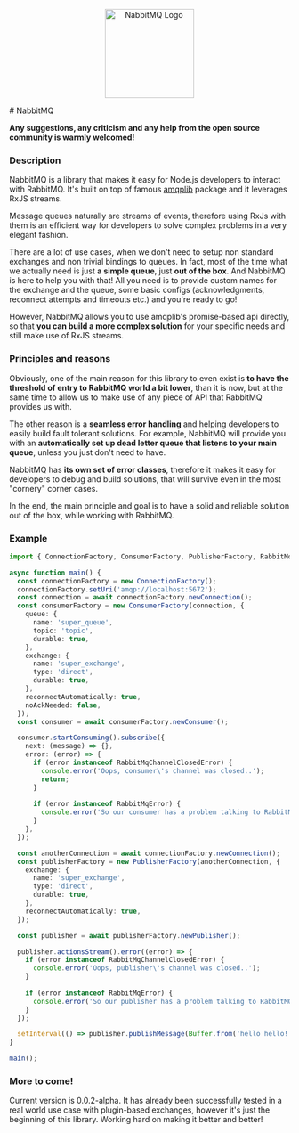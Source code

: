 <p align="center">
  <img src="https://i.imgur.com/zoFHpgH.png" height="160" alt="NabbitMQ Logo"/></a> 
</p>
# NabbitMQ

**Any suggestions, any criticism and any help from the open source community is warmly welcomed!**

### Description

NabbitMQ is a library that makes it easy for Node.js developers to interact with RabbitMQ. It's built on top of famous [amqplib](https://www.npmjs.com/package/amqplib) package and it leverages RxJS streams.

Message queues naturally are streams of events, therefore using RxJs with them is an efficient way for developers to solve complex problems in a very elegant fashion.  

There are a lot of use cases, when we don't need to setup non standard exchanges and non trivial bindings to queues. In fact, most of the time what we actually need is just **a simple queue**, just **out of the box**. And NabbitMQ is here to help you with that! All you need is to provide custom names for the exchange and the queue, some basic configs (acknowledgments, reconnect attempts and timeouts etc.) and you're ready to go! 

However, NabbitMQ allows you to use amqplib's promise-based api directly, so that **you can build a more complex solution** for your specific needs and still make use of RxJS streams.

### Principles and reasons

Obviously, one of the main reason for this library to even exist is **to have the threshold of entry to RabbitMQ world a bit lower**, than it is now, but at the same time to allow us to make use of any piece of API that RabbitMQ provides us with.

The other reason is a **seamless error handling** and helping developers to easily build fault tolerant solutions. For example, NabbitMQ will provide you with an **automatically set up dead letter queue that listens to your main queue**, unless you just don't need to have.

NabbitMQ has **its own set of error classes**, therefore it makes it easy for developers to debug and build solutions, that will survive even in the most "cornery" corner cases.

In the end, the main principle and goal is to have a solid and reliable solution out of the box, while working with RabbitMQ.

### Example

```typescript
import { ConnectionFactory, ConsumerFactory, PublisherFactory, RabbitMqChannelClosedError, RabbitMqError } from 'nabbitmq';

async function main() {
  const connectionFactory = new ConnectionFactory();
  connectionFactory.setUri('amqp://localhost:5672');
  const connection = await connectionFactory.newConnection();
  const consumerFactory = new ConsumerFactory(connection, {
    queue: {
      name: 'super_queue',
      topic: 'topic',
      durable: true,
    },
    exchange: {
      name: 'super_exchange',
      type: 'direct',
      durable: true,
    },
    reconnectAutomatically: true,
    noAckNeeded: false,
  });
  const consumer = await consumerFactory.newConsumer();

  consumer.startConsuming().subscribe({
    next: (message) => {},
    error: (error) => {
      if (error instanceof RabbitMqChannelClosedError) {
        console.error('Oops, consumer\'s channel was closed..');
        return;
      }
      
      if (error instanceof RabbitMqError) {
        console.error('So our consumer has a problem talking to RabbitMQ');
      }
    },
  });

  const anotherConnection = await connectionFactory.newConnection();
  const publisherFactory = new PublisherFactory(anotherConnection, {
    exchange: {
      name: 'super_exchange',
      type: 'direct',
      durable: true,
    },
    reconnectAutomatically: true,
  });

  const publisher = await publisherFactory.newPublisher();

  publisher.actionsStream().error((error) => {
    if (error instanceof RabbitMqChannelClosedError) {
      console.error('Oops, publisher\'s channel was closed..');
    }
    
    if (error instanceof RabbitMqError) {
      console.error('So our publisher has a problem talking to RabbitMQ');
    }
  });

  setInterval(() => publisher.publishMessage(Buffer.from('hello hello!'), 'topic'), 1000);
}

main();

```


### More to come!

Current version is 0.0.2-alpha. It has already been successfully tested in a real world use case with plugin-based exchanges, however it's just the beginning of this library. Working hard on making it better and better!

